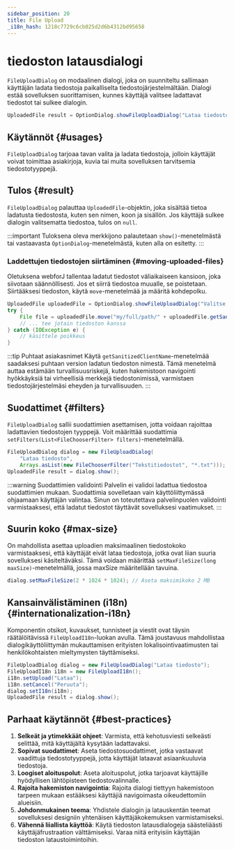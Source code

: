 ```yaml
---
sidebar_position: 20
title: File Upload
_i18n_hash: 1218c7729c6cb025d2d6b4312bd95658
---
```

# tiedoston latausdialogi

<DocChip chip='shadow' />
<DocChip chip='since' label='24.02' />
<JavadocLink type="foundation" location="com/webforj/component/optiondialog/FileUploadDialog" top='true'/>

`FileUploadDialog` on modaalinen dialogi, joka on suunniteltu sallimaan käyttäjän ladata tiedostoja paikalliselta tiedostojärjestelmältään. Dialogi estää sovelluksen suorittamisen, kunnes käyttäjä valitsee ladattavat tiedostot tai sulkee dialogin.

```java
UploadedFile result = OptionDialog.showFileUploadDialog("Lataa tiedosto");
```

## Käytännöt {#usages}

`FileUploadDialog` tarjoaa tavan valita ja ladata tiedostoja, jolloin käyttäjät voivat toimittaa asiakirjoja, kuvia tai muita sovelluksen tarvitsemia tiedostotyyppejä.

## Tulos {#result}

`FileUploadDialog` palauttaa `UploadedFile`-objektin, joka sisältää tietoa ladatusta tiedostosta, kuten sen nimen, koon ja sisällön. Jos käyttäjä sulkee dialogin valitsematta tiedostoa, tulos on `null`.

:::important
Tuloksena oleva merkkijono palautetaan `show()`-menetelmästä tai vastaavasta `OptionDialog`-menetelmästä, kuten alla on esitetty. 
:::

<ComponentDemo 
path='/webforj/fileuploaddialogbasic?' 
javaE='https://raw.githubusercontent.com/webforj/webforj-documentation/refs/heads/main/src/main/java/com/webforj/samples/views/optiondialog/fileupload/FileUploadDialogBasicView.java'
height = '400px'
/>

### Laddettujen tiedostojen siirtäminen {#moving-uploaded-files}

Oletuksena webforJ tallentaa ladatut tiedostot väliaikaiseen kansioon, joka siivotaan säännöllisesti. Jos et siirrä tiedostoa muualle, se poistetaan. Siirtääksesi tiedoston, käytä `move`-menetelmää ja määritä kohdepolku.

```java showLineNumbers
UploadedFile uploadedFile = OptionDialog.showFileUploadDialog("Valitse ladattava tiedosto");
try {
    File file = uploadedFile.move("my/full/path/" + uploadedFile.getSanitizedClientName());
    // ... tee jotain tiedoston kanssa
} catch (IOException e) {
    // käsittele poikkeus
}
```
:::tip Puhtaat asiakasnimet
Käytä `getSanitizedClientName`-menetelmää saadaksesi puhtaan version ladatun tiedoston nimestä. Tämä menetelmä auttaa estämään turvallisuusriskejä, kuten hakemistoon navigointi hyökkäyksiä tai virheellisiä merkkejä tiedostonimissä, varmistaen tiedostojärjestelmäsi eheyden ja turvallisuuden.
:::

## Suodattimet {#filters}

`FileUploadDialog` sallii suodattimien asettamisen, jotta voidaan rajoittaa ladattavien tiedostojen tyyppejä. Voit määrittää suodattimia `setFilters(List<FileChooserFilter> filters)`-menetelmällä.

```java showLineNumbers
FileUploadDialog dialog = new FileUploadDialog(
    "Lataa tiedosto", 
    Arrays.asList(new FileChooserFilter("Tekstitiedostot", "*.txt")));
UploadedFile result = dialog.show();
```

:::warning Suodattimien validointi
Palvelin ei validoi ladattua tiedostoa suodattimien mukaan. Suodattimia sovelletaan vain käyttöliittymässä ohjaamaan käyttäjän valintaa. Sinun on toteutettava palvelinpuolen validointi varmistaaksesi, että ladatut tiedostot täyttävät sovelluksesi vaatimukset.
:::

## Suurin koko {#max-size}

On mahdollista asettaa uploadien maksimaalinen tiedostokoko varmistaaksesi, että käyttäjät eivät lataa tiedostoja, jotka ovat liian suuria sovelluksesi käsiteltäväksi. Tämä voidaan määrittää `setMaxFileSize(long maxSize)`-menetelmällä, jossa maxSize määritellään tavuina.

```java
dialog.setMaxFileSize(2 * 1024 * 1024); // Aseta maksimikoko 2 MB
```

## Kansainvälistäminen (i18n) {#internationalization-i18n}

Komponentin otsikot, kuvaukset, tunnisteet ja viestit ovat täysin räätälöitävissä `FileUploadI18n`-luokan avulla. Tämä joustavuus mahdollistaa dialogikäyttöliittymän mukauttamisen erityisten lokalisointivaatimusten tai henkilökohtaisten mieltymysten täyttämiseksi.

```java showLineNumbers
FileUploadDialog dialog = new FileUploadDialog("Lataa tiedosto");
FileUploadI18n i18n = new FileUploadI18n();
i18n.setUpload("Lataa");
i18n.setCancel("Peruuta");
dialog.setI18n(i18n);
UploadedFile result = dialog.show();
```

## Parhaat käytännöt {#best-practices}

1. **Selkeät ja ytimekkäät ohjeet**: Varmista, että kehotusviesti selkeästi selittää, mitä käyttäjältä kysytään ladattavaksi.
2. **Sopivat suodattimet**: Aseta tiedostosuodattimet, jotka vastaavat vaadittuja tiedostotyyppejä, jotta käyttäjät lataavat asiaankuuluvia tiedostoja.
3. **Loogiset aloituspolut**: Aseta aloituspolut, jotka tarjoavat käyttäjille hyödyllisen lähtöpisteen tiedostovalinnalle.
4. **Rajoita hakemiston navigointia**: Rajoita dialogi tiettyyn hakemistoon tarpeen mukaan estääksesi käyttäjiä navigoimasta oikeudettomiin alueisiin.
5. **Johdonmukainen teema**: Yhdistele dialogin ja latauskentän teemat sovelluksesi designiin yhtenäisen käyttäjäkokemuksen varmistamiseksi.
6. **Vähennä liiallista käyttöä**: Käytä tiedoston latausdialogeja säästeliäästi käyttäjäfrustraation välttämiseksi. Varaa niitä erityisiin käyttäjän tiedoston lataustoimintoihin.
